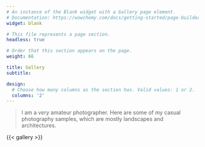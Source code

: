 ```yaml
---
# An instance of the Blank widget with a Gallery page element.
# Documentation: https://wowchemy.com/docs/getting-started/page-builder/
widget: blank

# This file represents a page section.
headless: true

# Order that this section appears on the page.
weight: 66

title: Gallery
subtitle:

design:
  # Choose how many columns as the section has. Valid values: 1 or 2.
  columns: '2'
---
```


> I am a _very_ amateur photographer. Here are some of my casual photography samples, which are mostly landscapes and architectures.

{{< gallery >}}
